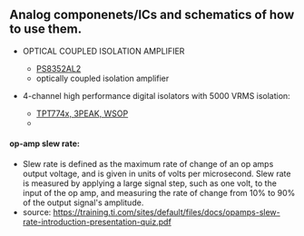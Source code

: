 ## Analog componenets/ICs and schematics of how to use them. 


- OPTICAL COUPLED ISOLATION AMPLIFIER
  - [PS8352AL2](https://www.renesas.com/us/en/document/dst/ps8352al2-data-sheet?r=507921)
  - optically coupled isolation amplifier


- 4-channel high performance digital isolators with 5000 VRMS isolation:
  - [TPT774x, 3PEAK, WSOP](http://file.3peakic.com.cn:8080/product/Datasheet_TPT774x.pdf)
  - 


#### op-amp slew rate:
- Slew rate is defined as the maximum rate of change of an op amps output voltage, and is given in units of volts per microsecond. Slew rate is measured by applying a large signal step, such as one volt, to the input of the op amp, and measuring the rate of change from 10% to 90% of the output signal's amplitude.
- source: https://training.ti.com/sites/default/files/docs/opamps-slew-rate-introduction-presentation-quiz.pdf
